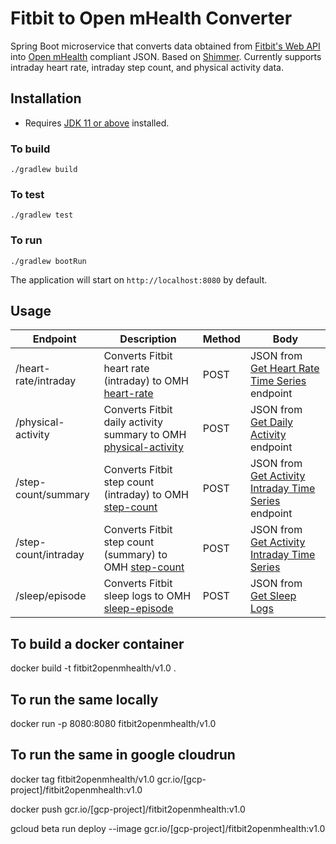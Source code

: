 # Fitbit to Open mHealth Converter
Spring Boot microservice that converts data obtained from [Fitbit's Web API](https://dev.fitbit.com/build/reference/web-api/) into [Open mHealth](https://openmhealth.org) compliant JSON. Based on [Shimmer](https://github.com/openmhealth/shimmer).
Currently supports intraday heart rate, intraday step count, and physical activity data.

## Installation
- Requires [JDK 11 or above](https://jdk.java.net/16/) installed.

### To build
```
./gradlew build
```

### To test
```
./gradlew test
```

### To run
```
./gradlew bootRun
```

The application will start on `http://localhost:8080` by default.

## Usage

| Endpoint  | Description  | Method  |  Body   |
|---|---|---|---|
| /heart-rate/intraday  | Converts Fitbit heart rate (intraday) to OMH [heart-rate](https://www.openmhealth.org/schemas/omh_heart-rate/)   | POST | JSON from [Get Heart Rate Time Series](https://dev.fitbit.com/build/reference/web-api/heart-rate/) endpoint   | 
| /physical-activity  | Converts Fitbit daily activity summary to OMH [physical-activity](https://www.openmhealth.org/documentation/#/schema-docs/schema-library/schemas/omh_physical-activity)  | POST | JSON from [Get Daily Activity](https://dev.fitbit.com/build/reference/web-api/activity/) endpoint   |  
| /step-count/summary  | Converts Fitbit step count (intraday) to OMH [step-count](https://www.openmhealth.org/documentation/#/schema-docs/schema-library/schemas/omh_step-count)   | POST | JSON from [Get Activity Intraday Time Series](https://dev.fitbit.com/build/reference/web-api/activity/#activity-time-series) endpoint  | 
| /step-count/intraday | Converts Fitbit step count (summary) to OMH [step-count](https://www.openmhealth.org/documentation/#/schema-docs/schema-library/schemas/omh_step-count) | POST | JSON from [Get Activity Intraday Time Series](https://dev.fitbit.com/build/reference/web-api/activity/#activity-time-series) |
| /sleep/episode | Converts Fitbit sleep logs to OMH [sleep-episode](https://www.openmhealth.org/documentation/#/schema-docs/schema-library/schemas/omh_sleep-episode) | POST | JSON from [Get Sleep Logs](https://dev.fitbit.com/build/reference/web-api/sleep/#get-sleep-logs)

## To build a docker container
docker build -t fitbit2openmhealth/v1.0 .

## To run the same locally 
docker run -p 8080:8080 fitbit2openmhealth/v1.0

## To run the same in google cloudrun
docker tag fitbit2openmhealth/v1.0 gcr.io/\[gcp-project\]/fitbit2openmhealth:v1.0

docker push gcr.io/\[gcp-project\]/fitbit2openmhealth:v1.0

gcloud beta run deploy --image gcr.io/\[gcp-project\]/fitbit2openmhealth:v1.0
 

